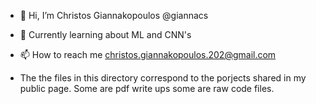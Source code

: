 - 👋 Hi, I’m Christos Giannakopoulos  @giannacs
- 🌱 Currently learning about ML and CNN's
- 📫 How to reach me christos.giannakopoulos.202@gmail.com

- The the files in this directory correspond to the porjects shared in my public page. Some are pdf write ups some are raw code files.
